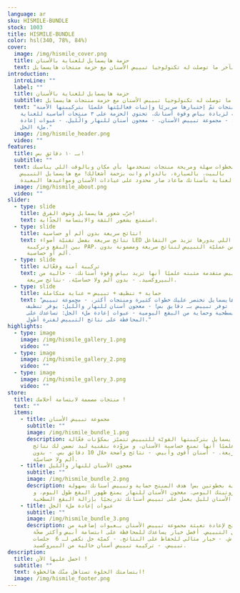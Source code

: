 ```yaml
---
language: ar
sku: HISMILE-BUNDLE
stock: 1003
title: HISMILE-BUNDLE
color: hsl(340, 78%, 84%)
cover:
  image: /img/hismile_cover.png
  title: حزمة هايسمايل للعناية بالأسنان
  text: استمتع بآخر ما توصلت له تكنولوجيا تبييض الأسنان مع حزمة منتجات هايسمايل
introduction:
  introLine: ""
  label: ""
  title: حزمة هايسمايل للعناية بالأسنان
  subtitle: استمتع بآخر ما توصلت له تكنولوجيا تبييض الأسنان مع حزمة منتجات هايسمايل
  text: "حزمة منتجات تمّ إختبارها سريريًا وإثبات فعاليّتها علميًا بتركيبتها الآمنة
    والفعّالة لزيادة بياض وقوة أسنانك. تحتوي الحزمة على ٣ منتجات أساسية للعناية
    بأسنانك: - مجموعة تبييض الأسنان. - معجون أسنان للنهار والّليل. - عبوات إعادة
    ملء الجل."
  image: /img/hismile_header.png
  video: ""
features:
  title: بـ ١٠ دقائق بس!
  subtitle: ""
  text: وبخطوات سهلة ومريحة منتجات تستخدمها بأي مكان وبالوقت اللي يناسبك
    أنت!  بالبيت، بالسيارة، بالدوام وانت بزحمة أشغالك! مع هايسمايل التبييض
    والعناية بأسنانك ماعاد صار محدود على عيادات الأسنان ومواعيدها البعيدة.
  image: /img/hismile_about.png
  video: ""
slider:
  - type: slide
    title: جرّب شعور هايسمايل وشوف الفرق!
    text: استمتع بشعور الثقة والابتسامة الجذّابة.
  - type: slide
    title: نتائج سريعة بدون ألم أو حساسية!
    text: نتائج سريعة بفضل تقنيّة أضواء LED اللاسلكيّة اللي بدورها تزيد من التفاعل
      بين البقع وتركيبة PAP. و تسرّع من عمليّة التبييض لنتائج سريعة ومضمونة بدون
      ألم أو حساسية.
  - type: slide
    title: تركيبة آمنة وفعّالة
    text: تركيبة تبييض متقدمة مثبته علميًا أنها تزيد بياض وقوة أسنانك. - خالية من
      البيروكسيد. - بدون ألم ولا حساسيّة. -نتائج سريعة.
  - type: slide
    title: حماية + تنظيف + تبييض = عناية متكاملة
    text: "حزمة هايسمايل تختصر عليك خطوات كثيرة ومنتجات أكثر، - مجموعة تبييض
      الأسنان: توفر تبييض بـ دقايق بس! - معجون أسنان للنهار والّليل: يوفر تنظيف
      للبقع السطحية وحماية من البقع اليومية - عبوات إعادة ملء الجل: تساعدك على
      المحافظة على نتائج التبييض لفترة أطول."
highlights:
  - type: image
    image: /img/hismile_gallery_1.png
    video: ""
  - type: image
    image: /img/hismile_gallery_2.png
    video: ""
  - type: image
    image: /img/hismile_gallery_3.png
    video: ""
store:
  title: منتجات مصممة لابتسامة أحلامك !
  text: ""
  items:
    - title: مجموعة تبييض الأسنان
      subtitle: ""
      image: /img/hismile_bundle_1.png
      description: مجموعة هايسمايل بتركيبتها القويّة للتبييض تتميّز بمكوّنات فعّالة
        أثبتت علميًا أنها تمنع حساسية الأسنان، و مزوّدة بتقنية ليد تضمن لك نتائج
        تبييض سريعة. - أسنان أقوى وأبيض. - نتائج واضحة خلال 10 دقائق بس. - بدون
        ألم ولا حساسيّة.
    - title: معجون الأسنان للنهار والّليل
      subtitle: ""
      image: /img/hismile_bundle_2.png
      description: يعطيك نتائج فعالة بخطوتين بس! هدف المنتج حماية وتبييض أسنانك بسهولة
        خلال روتينك اليومي. معجون الأسنان للنهار يمنع ظهور البقع طول اليوم، و
        معجون الأسنان لليل يعمل على تبييض أسنانك تدريجيًا بإزالة البقع السطحية.
    - title: عبوات إعادة ملء الجل
      subtitle: ""
      image: /img/hismile_bundle_3.png
      description: صممنا هالمنتج لإعادة تعبئة مجموعة تبييض الأسنان بـعبوات إضافية من
        جل التبييض. أفضل خيار يساعدك للمحافظة على ابتسامة أبيض وأكثر صحّة
        وانتعاش. - خيار مثالي للحفاظ على النتائج. - كميّة جل تكفي لـ 6  جلسات
        تبييض. - تركيبة تبييض أسنان خالية من البيروكسيد.
description:
  title: احصل عليها الآن !
  subtitle: ""
  text: ابتسامتك الحلوة تستاهل منّك هالخطوة!
  image: /img/hismile_footer.png
---
```

